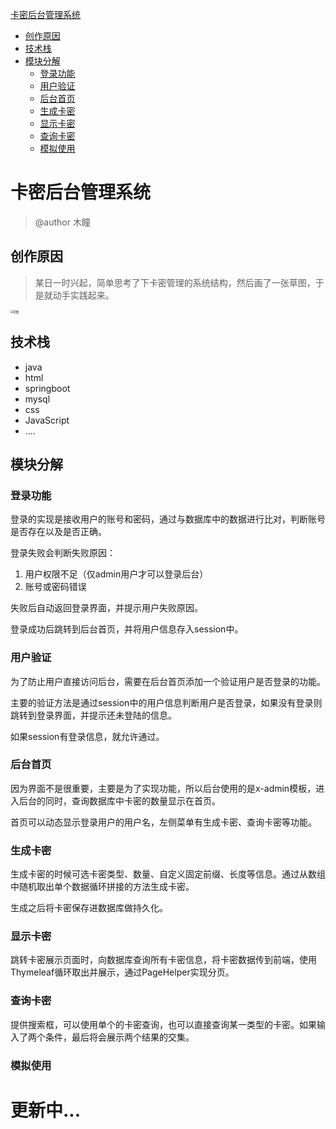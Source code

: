 [卡密后台管理系统](#卡密后台管理系统)
- [创作原因](#创作原因)
- [技术栈](#技术栈)
- [模块分解](#模块分解)
  - [登录功能](#登录功能)
  - [用户验证](#用户验证)
  - [后台首页](#后台首页)
  - [生成卡密](#生成卡密)
  - [显示卡密](#显示卡密)
  - [查询卡密](#查询卡密)
  - [模拟使用](#模拟使用)



# 卡密后台管理系统

> @author 木瞳

## 创作原因

> 某日一时兴起，简单思考了下卡密管理的系统结构，然后画了一张草图，于是就动手实践起来。

<img src="https://s4.ax1x.com/2022/03/01/blShJH.png" alt="草图" style="zoom:30%;" />

## 技术栈

- java
- html
- springboot
- mysql
- css
- JavaScript
- ....

## 模块分解

### 登录功能

登录的实现是接收用户的账号和密码，通过与数据库中的数据进行比对，判断账号是否存在以及是否正确。

登录失败会判断失败原因：

1. 用户权限不足（仅admin用户才可以登录后台）
2. 账号或密码错误

失败后自动返回登录界面，并提示用户失败原因。

登录成功后跳转到后台首页，并将用户信息存入session中。

### 用户验证

为了防止用户直接访问后台，需要在后台首页添加一个验证用户是否登录的功能。

主要的验证方法是通过session中的用户信息判断用户是否登录，如果没有登录则跳转到登录界面，并提示还未登陆的信息。

如果session有登录信息，就允许通过。

### 后台首页

因为界面不是很重要，主要是为了实现功能，所以后台使用的是x-admin模板，进入后台的同时，查询数据库中卡密的数量显示在首页。

首页可以动态显示登录用户的用户名，左侧菜单有生成卡密、查询卡密等功能。


### 生成卡密

生成卡密的时候可选卡密类型、数量、自定义固定前缀、长度等信息。通过从数组中随机取出单个数据循环拼接的方法生成卡密。

生成之后将卡密保存进数据库做持久化。

### 显示卡密

跳转卡密展示页面时，向数据库查询所有卡密信息，将卡密数据传到前端，使用Thymeleaf循环取出并展示，通过PageHelper实现分页。

### 查询卡密

提供搜索框，可以使用单个的卡密查询，也可以直接查询某一类型的卡密。如果输入了两个条件，最后将会展示两个结果的交集。

### 模拟使用


# 更新中...

























